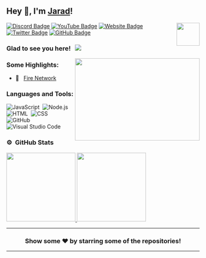 ## Hey 👋, I'm [Jarad](https://jarad.xyz)!

<img align="right" height="60" width="60" alt="" src="http://fire-network.xyz/img/logo.gif" />

[![Discord Badge](https://img.shields.io/badge/-Discord-0e76a8?style=flat-square&logo=Discord&logoColor=white)](https://jarad.xyz/discord)
[![YouTube Badge](https://img.shields.io/badge/-YouTube-e02828?style=flat-square&logo=YouTube&logoColor=white)](https://www.youtube.com/channel/UCEOaIVcj3iAGtfD9BBS6pEQ)
[![Website Badge](https://img.shields.io/badge/Website-3b5998?style=flat-square&logo=google-chrome&logoColor=white)](https://jarad.xyz)
[![Twitter Badge](https://img.shields.io/badge/-Twitter-00acee?style=flat-square&logo=Twitter&logoColor=white)](https://jarad.xyz/twitter)
[![GitHub Badge](https://img.shields.io/badge/-GitHub-ffffff?style=flat-square&logo=Github&logoColor=black)](https://github.com/Jarad999)

### Glad to see you here! &nbsp; ![](https://komarev.com/ghpvc/?username=Jarad999&label=Views&color=blue&style=plastic)

<img align="right" height="215" width="325" alt="" src="https://cdn.dribbble.com/users/416610/screenshots/4801105/coding_desk_flat_vector_ui_ux_design_illustration_motion_animation_gif2.gif" />

### Some Highlights:

- 📌 &nbsp; [Fire Network](https://fire-network.xyz)

### Languages and Tools:

![JavaScript](https://img.shields.io/badge/-JavaScript-333333?style=flat&logo=javascript)&nbsp;
![Node.js](https://img.shields.io/badge/-Node.js-333333?style=flat&logo=node.js)&nbsp;
![HTML](https://img.shields.io/badge/-HTML-333333?style=flat&logo=HTML5)&nbsp;
![CSS](https://img.shields.io/badge/-CSS-333333?style=flat&logo=CSS3&logoColor=1572B6)&nbsp;
![GitHub](https://img.shields.io/badge/-GitHub-333333?style=flat&logo=github)&nbsp;
![Visual Studio Code](https://img.shields.io/badge/-Visual%20Studio%20Code-333333?style=flat&logo=visual-studio-code&logoColor=007ACC)&nbsp;

### ⚙️ &nbsp;GitHub Stats

<p align="left">
<a href="https://github.com/Jarad999">
  <img height="180em" src="https://github-readme-stats-eight-theta.vercel.app/api?username=Jarad999&show_icons=true&theme=react&include_all_commits=true&count_private=true"/>
  <img height="180em" src="https://github-readme-stats-eight-theta.vercel.app/api/top-langs/?username=Jarad999&layout=compact&langs_count=8&theme=react"/>
</a>
</p>

---

<h3 align=center>Show some ❤️ by starring some of the repositories!</h3>

---
